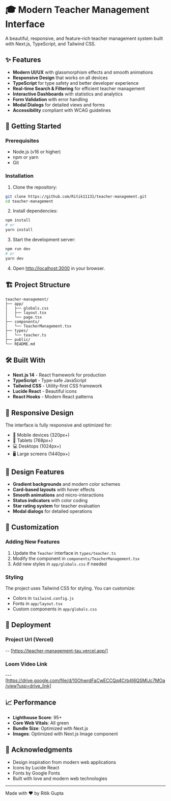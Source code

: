 # 🎓 Modern Teacher Management Interface

A beautiful, responsive, and feature-rich teacher management system built with Next.js, TypeScript, and Tailwind CSS.

## ✨ Features

- **Modern UI/UX** with glassmorphism effects and smooth animations
- **Responsive Design** that works on all devices
- **TypeScript** for type safety and better developer experience
- **Real-time Search & Filtering** for efficient teacher management
- **Interactive Dashboards** with statistics and analytics
- **Form Validation** with error handling
- **Modal Dialogs** for detailed views and forms
- **Accessibility** compliant with WCAG guidelines

## 🚀 Getting Started

### Prerequisites

- Node.js (v16 or higher)
- npm or yarn
- Git

### Installation

1. Clone the repository:
```bash
git clone https://github.com/Ritik11131/teacher-management.git
cd teacher-management
```

2. Install dependencies:
```bash
npm install
# or
yarn install
```

3. Start the development server:
```bash
npm run dev
# or
yarn dev
```

4. Open [http://localhost:3000](http://localhost:3000) in your browser.

## 🏗️ Project Structure

```
teacher-management/
├── app/
│   ├── globals.css
│   ├── layout.tsx
│   └── page.tsx
├── components/
│   └── TeacherManagement.tsx
├── types/
│   └── teacher.ts
├── public/
└── README.md
```

## 🛠️ Built With

- **Next.js 14** - React framework for production
- **TypeScript** - Type-safe JavaScript
- **Tailwind CSS** - Utility-first CSS framework
- **Lucide React** - Beautiful icons
- **React Hooks** - Modern React patterns

## 📱 Responsive Design

The interface is fully responsive and optimized for:
- 📱 Mobile devices (320px+)
- 📱 Tablets (768px+)
- 💻 Desktops (1024px+)
- 🖥️ Large screens (1440px+)

## 🎨 Design Features

- **Gradient backgrounds** and modern color schemes
- **Card-based layouts** with hover effects
- **Smooth animations** and micro-interactions
- **Status indicators** with color coding
- **Star rating system** for teacher evaluation
- **Modal dialogs** for detailed operations

## 🔧 Customization

### Adding New Features

1. Update the `Teacher` interface in `types/teacher.ts`
2. Modify the component in `components/TeacherManagement.tsx`
3. Add new styles in `app/globals.css` if needed

### Styling

The project uses Tailwind CSS for styling. You can customize:
- Colors in `tailwind.config.js`
- Fonts in `app/layout.tsx`
- Custom components in `app/globals.css`

## 🚀 Deployment

### Project Url (Vercel)

-- [https://teacher-management-tau.vercel.app/]

### Loom Video Link

--- [https://drive.google.com/file/d/10OhwrdFaCwECCQq4Crb4I6QSMIJc7MOa/view?usp=drive_link]


## 📈 Performance

- **Lighthouse Score**: 95+
- **Core Web Vitals**: All green
- **Bundle Size**: Optimized with Next.js
- **Images**: Optimized with Next.js Image component

## 🙏 Acknowledgments

- Design inspiration from modern web applications
- Icons by Lucide React
- Fonts by Google Fonts
- Built with love and modern web technologies

---

Made with ❤️ by Ritik Gupta